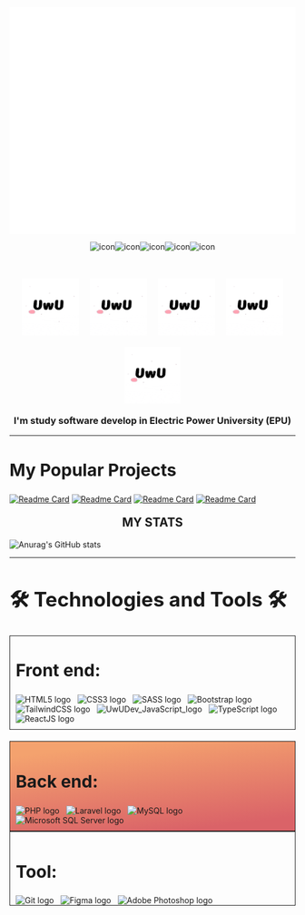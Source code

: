 <div align='center'><img src="image/uwu.svg" width="800" height="400" alt="Click to see the source"></div >

<div align='center' style='display: flex; justify-content: center; padding-top: 10px'>
    <img src="https://techstack-generator.vercel.app/react-icon.svg" alt="icon" height="65" />
    <img src="https://techstack-generator.vercel.app/sass-icon.svg" alt="icon" height="65" />
    <img src="https://techstack-generator.vercel.app/ts-icon.svg" alt="icon" height="65" />
    <img src="https://techstack-generator.vercel.app/js-icon.svg" alt="icon" height="65" />
    <img src="https://techstack-generator.vercel.app/mysql-icon.svg" alt="icon" height="65" />
</div>
<div align='center' style='display: flex; justify-content: center; gap: 20px; flex-wrap: wrap'>
    <img src="image/uwu.gif" width="100" alt="UwUDev" style='object-fit: cover' />
     <img src="image/uwu.gif" width="100" alt="UwUDev" style='object-fit: cover' />
    <img src="image/uwu.gif" width="100" alt="UwUDev" style='object-fit: cover' />
    <img src="image/uwu.gif" width="100" alt="UwUDev" style='object-fit: cover' />
    <img src="image/uwu.gif" width="100" alt="UwUDev" style='object-fit: cover' />
</div>
<h3 align='center' style='text-align: center; margin-top: 20px'>
  I'm study software develop in Electric Power University (EPU)
</h3>

<hr />
<h2 style='font-size: 30px'><b>My Popular Projects</b></h2>

[![Readme Card](https://github-readme-stats.vercel.app/api/pin/?username=dev3h&repo=frutika&theme=tokyonight)](https://github.com/dev3h/frutika)
[![Readme Card](https://github-readme-stats.vercel.app/api/pin/?username=dev3h&repo=workiee&theme=prussian)](https://github.com/dev3h/workiee)
[![Readme Card](https://github-readme-stats.vercel.app/api/pin/?username=dev3h&repo=Grab-Food-clone&theme=nord)](https://github.com/dev3h/Grab-Food-clone)
[![Readme Card](https://github-readme-stats.vercel.app/api/pin/?username=dev3h&repo=flix-tv-clone&theme=noctis_minimus)](https://github.com/dev3h/flix-tv-clone)

<h2 style='text-align: center; margin-top: 20px'>
   MY STATS
</h2>

![Anurag's GitHub stats](https://github-readme-stats.vercel.app/api?username=dev3h&show_icons=true&count_private=true&theme=nightowl&hide=contribs,prs,issue)

<hr/>
<h2 style='font-size: 35px'>🛠 Technologies and Tools 🛠</h2>
<div>
  <!-- front end -->
  <div style='border: 1px solid; padding: 10px; padding-top: 0'>
      <h2 style='font-size: 30px'><b>Front end:</b></h2>
      <!-- https://simpleicons.org/ -->
      <div style='max-width: 500px; margin: 0 auto'>
        <span><img src="https://img.shields.io/badge/HTML5-282C34?logo=html5&logoColor=E34F26" alt="HTML5 logo" title="HTML5" height="25" /></span>
        &nbsp;
        <span><img src="https://img.shields.io/badge/CSS3-282C34?logo=css3&logoColor=1572B6" alt="CSS3 logo" title="CSS3" height="25" /></span>
        &nbsp;
        <span><img src="https://img.shields.io/badge/Sass-282C34?logo=sass&logoColor=CC6699" alt="SASS logo" title="SASS" height="25" /></span>
        &nbsp;
        <span><img src="https://img.shields.io/badge/Bootstrap-282C34?logo=bootstrap&logoColor=7952B3" alt="Bootstrap logo" title="Bootstrap" height="25" /></span>
        &nbsp;
        <span><img src="https://img.shields.io/badge/Tailwind%20CSS-282C34?logo=tailwind-css&logoColor=38B2AC" alt="TailwindCSS logo" title="TailwindCSS" height="25" /></span>
        &nbsp;
        <span><img src="https://img.shields.io/badge/JavaScript-282C34?logo=javascript&logoColor=F7DF1E" alt="UwUDev_JavaScript_logo" title="JavaScript" height="25" /></span>
        &nbsp;
        <span><img src="https://img.shields.io/badge/TypeScript-282C34?logo=typescript&logoColor=3178C6" alt="TypeScript logo" title="TypeScript" height="25" /></span>
        &nbsp;
        <span><img src="https://img.shields.io/badge/ReactJS-282C34?logo=react&logoColor=61DAFB" alt="ReactJS logo" title="ReactJS" height="25" /></span>
        &nbsp;
      </div >
  </div>

  <!-- backend -->
  <div style='border: 1px solid; background-image: linear-gradient( 173.1deg,  rgba(244,162,110,1) 12.4%, rgba(218,99,104,1) 88.5% ); margin-top: 20px; padding: 10px'>
    <h2 style='font-size: 30px'><b>Back end:</b></h2>
    <div style='max-width: 500px; margin: 0 auto'>
      <span><img src="https://img.shields.io/badge/PHP-282C34?logo=php&logoColor=777BB4" alt="PHP logo" title="PHP" height="25" /></span>
      &nbsp;
      <span><img src="https://img.shields.io/badge/Laravel-282C34?logo=laravel&logoColor=777BB4" alt="Laravel logo" title="Laravel" height="25" /></span>
      &nbsp;
      <span><img src="https://img.shields.io/badge/MySQL-282C34?logo=mysql&logoColor=FF2D20" alt="MySQL logo" title="MySQL" height="25" /></span>
      &nbsp;
      <span><img src="https://img.shields.io/badge/Microsoft%20SQL%20 Server-282C34?logo=microsoft-sql-server&logoColor=CC2927" alt="Microsoft SQL Server logo" title="Microsoft SQL Server" height="25" /></span>
      &nbsp;
    </div >
  </div>
</div>

<div style='border: 1px solid; padding: 10px; padding-bottom: 0'>
  <h2 style='font-size: 30px'><b>Tool:</b></h2>
  <div style='max-width: 500px; margin: 0 auto'>
    <span><img src="https://img.shields.io/badge/Git-282C34?logo=git&logoColor=F05032" alt="Git logo" title="Git" height="25" /></span>
    &nbsp;
    <span><img src="https://img.shields.io/badge/Figma-282C34?logo=figma&logoColor=F24E1E" alt="Figma logo" title="Figma" height="25" /></span>
    &nbsp;
    <span><img src="https://img.shields.io/badge/Adobe%20Photoshop-282C34?logo=adobe-photoshop&logoColor=31A8FF" alt="Adobe Photoshop logo" title="Adobe Photoshop" height="25" /></span>
    &nbsp;
  </div >
</div >
